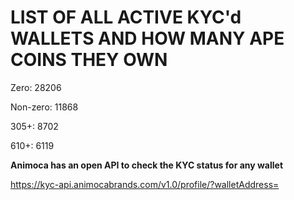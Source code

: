 # LIST OF ALL ACTIVE KYC'd WALLETS AND HOW MANY APE COINS THEY OWN

Zero: 28206

Non-zero: 11868

305+: 8702

610+: 6119

**Animoca has an open API to check the KYC status for any wallet**

https://kyc-api.animocabrands.com/v1.0/profile/?walletAddress=